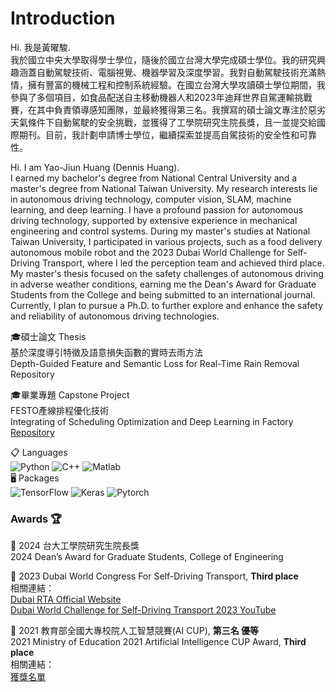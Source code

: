 # Introduction

Hi. 我是黃曜駿.  
我於國立中央大學取得學士學位，隨後於國立台灣大學完成碩士學位。我的研究興趣涵蓋自動駕駛技術、電腦視覺、機器學習及深度學習。我對自動駕駛技術充滿熱情，擁有豐富的機械工程和控制系統經驗。在國立台灣大學攻讀碩士學位期間，我參與了多個項目，如食品配送自主移動機器人和2023年迪拜世界自駕運輸挑戰賽，在其中負責領導感知團隊，並最終獲得第三名。我撰寫的碩士論文專注於惡劣天氣條件下自動駕駛的安全挑戰，並獲得了工學院研究生院長獎，且一並提交給國際期刊。目前，我計劃申請博士學位，繼續探索並提高自駕技術的安全性和可靠性。  

Hi. I am Yao-Jiun Huang (Dennis Huang).  
I earned my bachelor's degree from National Central University and a master's degree from National Taiwan University. My research interests lie in autonomous driving technology, computer vision, SLAM, machine learning, and deep learning. I have a profound passion for autonomous driving technology, supported by extensive experience in mechanical engineering and control systems. During my master's studies at National Taiwan University, I participated in various projects, such as a food delivery autonomous mobile robot and the 2023 Dubai World Challenge for Self-Driving Transport, where I led the perception team and achieved third place. My master's thesis focused on the safety challenges of autonomous driving in adverse weather conditions, earning me the Dean's Award for Graduate Students from the College and being submitted to an international journal. Currently, I plan to pursue a Ph.D. to further explore and enhance the safety and reliability of autonomous driving technologies.  

🎓碩士論文 Thesis  
基於深度導引特徵及語意損失函數的實時去雨方法  
Depth-Guided Feature and Semantic Loss for Real-Time Rain Removal  
Repository  

🎓畢業專題 Capstone Project  
FESTO產線排程優化技術  
Integrating of Scheduling Optimization and Deep Learning in Factory  
[Repository](https://github.com/DennisHuang890331/festo-scheduling)

📋 Languages  
![Python](https://img.shields.io/badge/python-3670A0?style=for-the-badge&logo=python&logoColor=ffdd54)
![C++](https://img.shields.io/badge/c/c++-%2300599C.svg?style=for-the-badge&logo=c%2B%2B&logoColor=white)
![Matlab](https://img.shields.io/badge/Matlab-%2339457E.svg?style=for-the-badge&logo=matlab&logoColor=white)  
🖥️ Packages  
![TensorFlow](https://img.shields.io/badge/TensorFlow-%23FF6F00.svg?style=for-the-badge&logo=TensorFlow&logoColor=white)
![Keras](https://img.shields.io/badge/Keras-%23D00000.svg?style=for-the-badge&logo=Keras&logoColor=white)
![Pytorch](https://img.shields.io/badge/Pytorch-3964C3.svg?style=for-the-badge&logo=Pytorch&logoColor=white)

### Awards 🏆
🥇 2024 台大工學院研究生院長獎  
2024 Dean’s Award for Graduate Students, College of Engineering 

🥇 2023 Dubai World Congress For Self-Driving Transport, **Third place**  
相關連結：  
[Dubai RTA Official Website](https://sdcongress.com/finalists-2023/)  
[Dubai World Challenge for Self-Driving Transport 2023 YouTube](https://youtu.be/6c4LehbiVw8?si=2fpIv86UjSPvDYcj)  

🥇 2021 教育部全國大專校院人工智慧競賽(AI CUP), **第三名 優等**  
2021 Ministry of Education 2021 Artificial Intelligence CUP Award, **Third place**  
相關連結：  
[獲獎名單](https://www.aicup.tw/_files/ugd/7fbdbf_c71e035acd4d43e7874c5c6aeeb88f65.pdf)  

